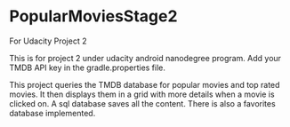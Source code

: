 # PopularMoviesStage2
For Udacity Project 2

This is for project 2 under udacity android nanodegree program. 
Add your TMDB API key in the gradle.properties file. 

This project queries the TMDB database for popular movies and top rated movies.
It then displays them in a grid with more details when a movie is clicked on. 
A sql database saves all the content. There is also a favorites database implemented. 
